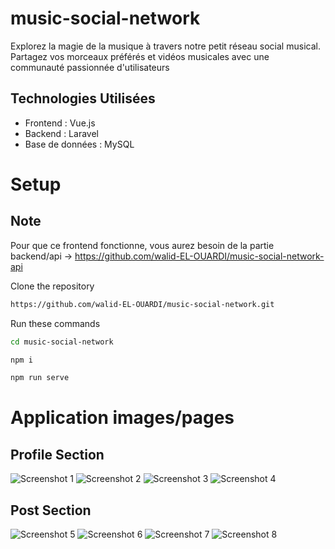 # music-social-network

Explorez la magie de la musique à travers notre petit réseau social musical. Partagez vos morceaux préférés et vidéos musicales avec une communauté passionnée d'utilisateurs 

## Technologies Utilisées

- Frontend : Vue.js
- Backend : Laravel
- Base de données : MySQL

# Setup

## Note

Pour que ce frontend fonctionne, vous aurez besoin de la partie backend/api -> https://github.com/walid-EL-OUARDI/music-social-network-api 

Clone the repository

```sh
https://github.com/walid-EL-OUARDI/music-social-network.git
```

Run these commands

```sh
cd music-social-network

npm i

npm run serve
```

# Application images/pages

## Profile Section

![Screenshot 1](/project_screenshots/Screenshot%201.jpg)
![Screenshot 2](/project_screenshots/Screenshot%202.jpg)
![Screenshot 3](/project_screenshots/Screenshot%203.png)
![Screenshot 4](/project_screenshots/Screenshot%204.png)

## Post Section

![Screenshot 5](/project_screenshots/Screenshot%205.png)
![Screenshot 6](/project_screenshots/Screenshot%206.png)
![Screenshot 7](/project_screenshots/Screenshot%207.png)
![Screenshot 8](/project_screenshots/Screenshot%208.png)




